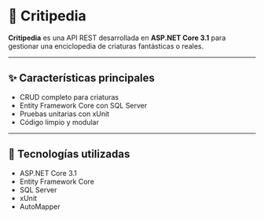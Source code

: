 # 🐾 Critipedia

**Critipedia** es una API REST desarrollada en **ASP.NET Core 3.1** para gestionar una enciclopedia de criaturas fantásticas o reales.

---

## ✨ Características principales

- CRUD completo para criaturas  
- Entity Framework Core con SQL Server  
- Pruebas unitarias con xUnit  
- Código limpio y modular  

---

## 🧰 Tecnologías utilizadas

- ASP.NET Core 3.1  
- Entity Framework Core  
- SQL Server  
- xUnit  
- AutoMapper  
